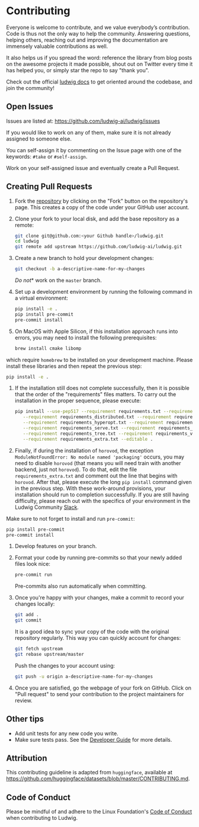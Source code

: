 # Contributing

Everyone is welcome to contribute, and we value everybody’s contribution. Code is thus not the only
way to help the community. Answering questions, helping others, reaching out and improving the
documentation are immensely valuable contributions as well.

It also helps us if you spread the word: reference the library from blog posts on the awesome
projects it made possible, shout out on Twitter every time it has helped you, or simply star the
repo to say "thank you".

Check out the official [ludwig docs](https://ludwig-ai.github.io/ludwig-docs/) to get oriented
around the codebase, and join the community!

## Open Issues

Issues are listed at: <https://github.com/ludwig-ai/ludwig/issues>

If you would like to work on any of them, make sure it is not already assigned to someone else.

You can self-assign it by commenting on the Issue page with one of the keywords: `#take` or
`#self-assign`.

Work on your self-assigned issue and eventually create a Pull Request.

## Creating Pull Requests

1. Fork the [repository](https://github.com/ludwig-ai/ludwig) by clicking on the "Fork" button on
   the repository's page. This creates a copy of the code under your GitHub user account.

1. Clone your fork to your local disk, and add the base repository as a remote:

   ```bash
   git clone git@github.com:<your Github handle>/ludwig.git
   cd ludwig
   git remote add upstream https://github.com/ludwig-ai/ludwig.git
   ```

1. Create a new branch to hold your development changes:

   ```bash
   git checkout -b a-descriptive-name-for-my-changes
   ```

   *Do not*\* work on the `master` branch.

1. Set up a development environment by running the following command in a virtual environment:

   ```bash
   pip install -e .
   pip install pre-commit
   pre-commit install
   ```

1. On MacOS with Apple Silicon, if this installation approach runs into errors, you may need to install the following prerequisites:

   ```bash
   brew install cmake libomp
   ```

which require `homebrew` to be installed on your development machine.  Please install these libraries and then repeat the previous step:

```bash
pip install -e .
```

1. If the installation still does not complete successfully, then it is possible that the order of the
   "requirements" files matters.  To carry out the installation in the proper sequence, please execute:

   ```bash
   pip install --use-pep517 --requirement requirements.txt --requirement requirements_benchmarking.txt \
      --requirement requirements_distributed.txt --requirement requirements_explain.txt \
      --requirement requirements_hyperopt.txt --requirement requirements_llm.txt \
      --requirement requirements_serve.txt --requirement requirements_test.txt \
      --requirement requirements_tree.txt --requirement requirements_viz.txt \
      --requirement requirements_extra.txt --editable .
   ```

1. Finally, if during the installation of `horovod`, the exception `ModuleNotFoundError: No module named 'packaging'`
   occurs, you may need to disable `horovod` (that means you will need train with another backend, just not `horovod`).
   To do that, edit the file `requirements_extra.txt` and comment out the line that begins with `horovod`.  After that,
   please execute the long `pip install` command given in the previous step.  With these work-around provisions, your
   installation should run to completion successfully.  If you are still having difficulty, please reach out with the
   specifics of your environment in the Ludwig Community [Slack](https://join.slack.com/t/ludwig-ai/shared_invite/zt-mrxo87w6-DlX5~73T2B4v_g6jj0pJcQ).

Make sure to not forget to install and run `pre-commit`:

```bash
pip install pre-commit
pre-commit install
```

1. Develop features on your branch.

1. Format your code by running pre-commits so that your newly added files look nice:

   ```bash
   pre-commit run
   ```

   Pre-commits also run automatically when committing.

1. Once you're happy with your changes, make a commit to record your changes locally:

   ```bash
   git add .
   git commit
   ```

   It is a good idea to sync your copy of the code with the original repository regularly. This
   way you can quickly account for changes:

   ```bash
   git fetch upstream
   git rebase upstream/master
   ```

   Push the changes to your account using:

   ```bash
   git push -u origin a-descriptive-name-for-my-changes
   ```

1. Once you are satisfied, go the webpage of your fork on GitHub. Click on "Pull request" to send
   your contribution to the project maintainers for review.

## Other tips

- Add unit tests for any new code you write.
- Make sure tests pass. See the [Developer Guide](https://ludwig-ai.github.io/ludwig-docs/latest/developer_guide/style_guidelines_and_tests/) for more details.

## Attribution

This contributing guideline is adapted from `huggingface`, available at <https://github.com/huggingface/datasets/blob/master/CONTRIBUTING.md>.

## Code of Conduct

Please be mindful of and adhere to the Linux Foundation's
[Code of Conduct](https://lfprojects.org/policies/code-of-conduct) when contributing to Ludwig.

